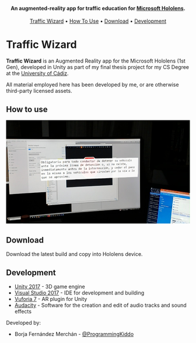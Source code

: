 <h4 align="center">An augmented-reality app for traffic education for <a href="https://learn.microsoft.com/en-us/hololens/hololens1-hardware" target="_blank">Microsoft Hololens</a>.</h4>

<p align="center">
  <a href="#traffic-wizard">Traffic Wizard</a> •
  <a href="#how-to-use">How To Use</a> •
  <a href="#download">Download</a> •
  <a href="#development">Development</a>
</p>


# Traffic Wizard

**Traffic Wizard** is an Augmented Reality app for the Microsoft Hololens (1st Gen), developed in Unity as part of my final thesis project for my CS Degree at the [University of Cádiz](https://www.uca.es/).

All material employed here has been developed by me, or are otherwise third-party licensed assets.

## How to use

![ScreenshotInProgress](https://raw.githubusercontent.com/ProgrammingKiddo/TrafficWizard/main/Capturas/Screenshot_InProgress_01.jpg)


## Download

Download the latest build and copy into Hololens device.

## Development


* [Unity 2017](https://unity.com/) - 3D game engine
* [Visual Studio 2017](https://visualstudio.microsoft.com/vs/older-downloads/) - IDE for development and building
* [Vuforia 7](https://engine.vuforia.com/engine) - AR plugin for Unity
* [Audacity](https://www.audacityteam.org/) - Software for the creation and edit of audio tracks and sound effects

Developed by:
 - Borja Fernández Merchán - [@ProgrammingKiddo](https://github.com/ProgrammingKiddo)